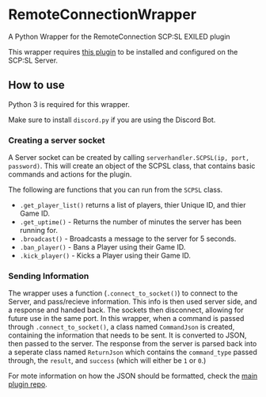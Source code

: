 # RemoteConnectionWrapper
A Python Wrapper for the RemoteConnection SCP:SL EXILED plugin

This wrapper requires [this plugin](https://github.com/HelpMeGame/SCPSLRemoteConnection) to be installed and configured on the SCP:SL Server.

## How to use
Python 3 is required for this wrapper.

Make sure to install `discord.py` if you are using the Discord Bot.

### Creating a server socket
A Server socket can be created by calling `serverhandler.SCPSL(ip, port, password)`. This will create an object of the SCPSL class, that contains basic commands and actions for the plugin.

The following are functions that you can run from the `SCPSL` class.
- `.get_player_list()` returns a list of players, thier Unique ID, and thier Game ID.
- `.get_uptime()` - Returns the number of minutes the server has been running for.
- `.broadcast()` - Broadcasts a message to the server for 5 seconds.
- `.ban_player()` - Bans a Player using their Game ID.
- `.kick_player()` - Kicks a Player using their Game ID.

### Sending Information
The wrapper uses a function (`.connect_to_socket()`) to connect to the Server, and pass/recieve information. This info is then used server side, and a response and handed back. The sockets then disconnect, allowing for future use in the same port. In this wrapper, when a command is passed through `.connect_to_socket()`, a class named `CommandJson` is created, containing the information that needs to be sent. It is converted to JSON, then passed to the server. The response from the server is parsed back into a seperate class named `ReturnJson` which contains the `command_type` passed through, the `result`, and `success` (which will either be `1` or `0`.)


For mote information on how the JSON should be formatted, check the [main plugin repo](https://github.com/HelpMeGame/SCPSLRemoteConnection).
